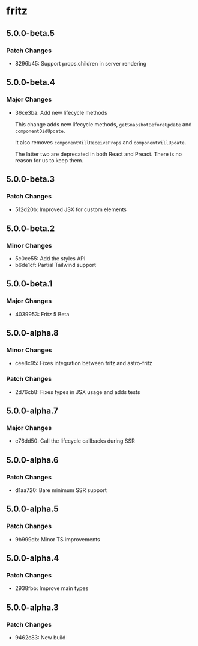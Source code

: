 # fritz

## 5.0.0-beta.5

### Patch Changes

- 8296b45: Support props.children in server rendering

## 5.0.0-beta.4

### Major Changes

- 36ce3ba: Add new lifecycle methods

  This change adds new lifecycle methods, `getSnapshotBeforeUpdate` and `componentDidUpdate`.

  It also removes `componentWillReceiveProps` and `componentWillUpdate`.

  The latter two are deprecated in both React and Preact. There is no reason for us to keep them.

## 5.0.0-beta.3

### Patch Changes

- 512d20b: Improved JSX for custom elements

## 5.0.0-beta.2

### Minor Changes

- 5c0ce55: Add the styles API
- b6de1cf: Partial Tailwind support

## 5.0.0-beta.1

### Major Changes

- 4039953: Fritz 5 Beta

## 5.0.0-alpha.8

### Minor Changes

- cee8c95: Fixes integration between fritz and astro-fritz

### Patch Changes

- 2d76cb8: Fixes types in JSX usage and adds tests

## 5.0.0-alpha.7

### Major Changes

- e76dd50: Call the lifecycle callbacks during SSR

## 5.0.0-alpha.6

### Patch Changes

- d1aa720: Bare minimum SSR support

## 5.0.0-alpha.5

### Patch Changes

- 9b999db: Minor TS improvements

## 5.0.0-alpha.4

### Patch Changes

- 2938fbb: Improve main types

## 5.0.0-alpha.3

### Patch Changes

- 9462c83: New build
